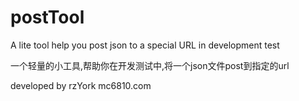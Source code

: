 # postTool
A lite tool help you post json to a special URL in development test

一个轻量的小工具,帮助你在开发测试中,将一个json文件post到指定的url

developed by rzYork
mc6810.com

